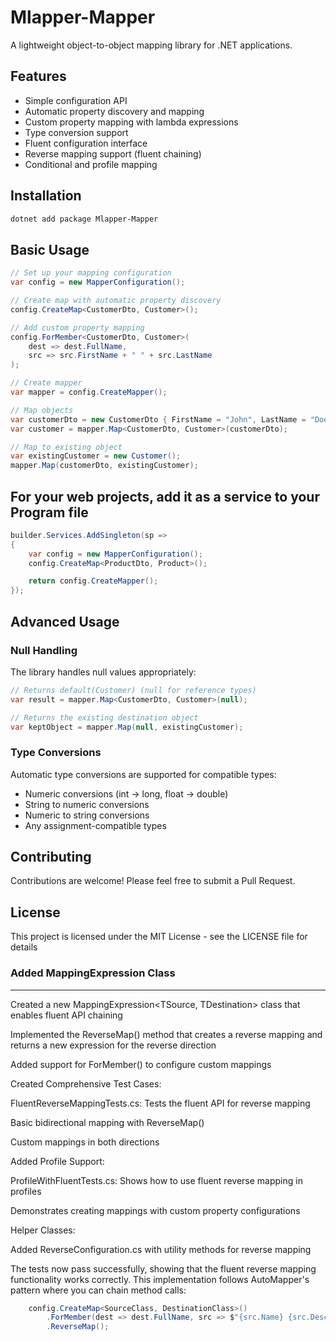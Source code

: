 # Mlapper-Mapper

A lightweight object-to-object mapping library for .NET applications.

## Features

- Simple configuration API
- Automatic property discovery and mapping
- Custom property mapping with lambda expressions
- Type conversion support
- Fluent configuration interface
- Reverse mapping support (fluent chaining)
- Conditional and profile mapping

## Installation

```bash
dotnet add package Mlapper-Mapper
```

## Basic Usage

```csharp
// Set up your mapping configuration
var config = new MapperConfiguration();

// Create map with automatic property discovery
config.CreateMap<CustomerDto, Customer>();

// Add custom property mapping
config.ForMember<CustomerDto, Customer>(
    dest => dest.FullName,
    src => src.FirstName + " " + src.LastName
);

// Create mapper
var mapper = config.CreateMapper();

// Map objects
var customerDto = new CustomerDto { FirstName = "John", LastName = "Doe", Age = 30 };
var customer = mapper.Map<CustomerDto, Customer>(customerDto);

// Map to existing object
var existingCustomer = new Customer();
mapper.Map(customerDto, existingCustomer);
```

## For your web projects, add it as a service to your Program file

```csharp
builder.Services.AddSingleton(sp =>
{
    var config = new MapperConfiguration();
    config.CreateMap<ProductDto, Product>();

    return config.CreateMapper();
});
```

## Advanced Usage

### Null Handling

The library handles null values appropriately:

```csharp
// Returns default(Customer) (null for reference types)
var result = mapper.Map<CustomerDto, Customer>(null);

// Returns the existing destination object
var keptObject = mapper.Map(null, existingCustomer);
```

### Type Conversions

Automatic type conversions are supported for compatible types:

- Numeric conversions (int → long, float → double)
- String to numeric conversions
- Numeric to string conversions
- Any assignment-compatible types

## Contributing

Contributions are welcome! Please feel free to submit a Pull Request.

## License

This project is licensed under the MIT License - see the LICENSE file for details

### Added MappingExpression Class

---------------------------

Created a new MappingExpression<TSource, TDestination> class that enables fluent API chaining

Implemented the ReverseMap() method that creates a reverse mapping and returns a new expression for the reverse direction

Added support for ForMember() to configure custom mappings

Created Comprehensive Test Cases:

FluentReverseMappingTests.cs: Tests the fluent API for reverse mapping

Basic bidirectional mapping with ReverseMap()

Custom mappings in both directions

Added Profile Support:

ProfileWithFluentTests.cs: Shows how to use fluent reverse mapping in profiles

Demonstrates creating mappings with custom property configurations

Helper Classes:

Added ReverseConfiguration.cs with utility methods for reverse mapping

The tests now pass successfully, showing that the fluent reverse mapping functionality works correctly. This implementation follows AutoMapper's pattern where you can chain method calls:

```csharp
    config.CreateMap<SourceClass, DestinationClass>()
        .ForMember(dest => dest.FullName, src => $"{src.Name} {src.Description}")
        .ReverseMap();
```
